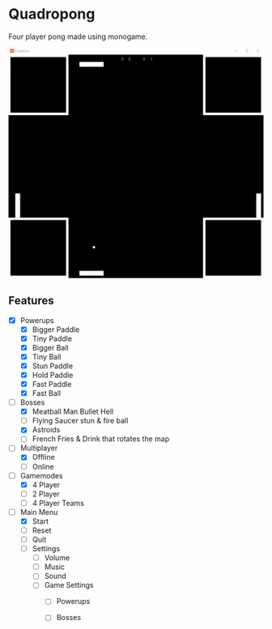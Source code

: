 # Quadropong

Four player pong made using monogame.

![](pong.gif)

## Features

- [x] Powerups
  - [x] Bigger Paddle
  - [x] Tiny Paddle
  - [x] Bigger Ball
  - [x] Tiny Ball
  - [x] Stun Paddle
  - [x] Hold Paddle
  - [x] Fast Paddle
  - [x] Fast Ball
- [ ] Bosses
  - [x] Meatball Man Bullet Hell
  - [ ] Flying Saucer stun & fire ball
  - [x] Astroids
  - [ ] French Fries & Drink that rotates the map
- [ ] Multiplayer
  - [x] Offline
  - [ ] Online
- [ ] Gamemodes
  - [x] 4 Player
  - [ ] 2 Player
  - [ ] 4 Player Teams
- [ ] Main Menu
  - [x] Start
  - [ ] Reset
  - [ ] Quit
  - [ ] Settings
    - [ ] Volume
    - [ ] Music
    - [ ] Sound
    - [ ] Game Settings
      - [ ] Powerups
      - [ ] Bosses
        
